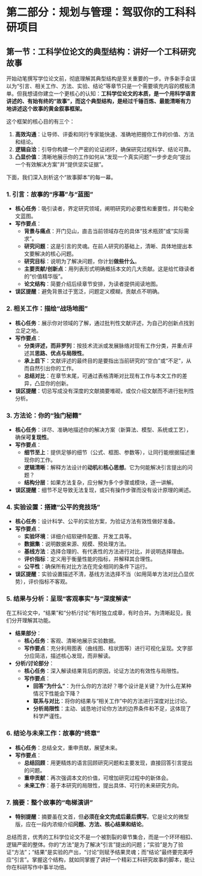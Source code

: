 # **第二部分：规划与管理：驾驭你的工科科研项目**

## **第一节：工科学位论文的典型结构：讲好一个工科研究故事**

开始动笔撰写学位论文前，彻底理解其典型结构是至关重要的一步。许多新手会误以为“引言、相关工作、方法、实验、结论”等章节只是一个需要填充内容的模板清单。但我想请你建立一个更核心的认知：**工科学位论文的本质，是一个用科学语言讲述的、有始有终的“故事”，而这个典型结构，是经过千锤百炼、最能清晰有力地讲述这个故事的黄金叙事框架。**

这个框架的核心目的有三个：

1. **高效沟通**：让导师、评委和同行专家能快速、准确地把握你工作的价值、方法和结论。
2. **逻辑自洽**：引导你构建一个严密的论证闭环，确保研究过程科学、结论可靠。
3. **凸显价值**：清晰地展示你的工作如何从“发现一个真实问题”一步步走向“提出一个有效解决方案”并“提供坚实证据”。

下面，我们深入剖析这个“故事脚本”的每一幕。

### **1. 引言：故事的“序幕”与“蓝图”**

* **核心任务**：吸引读者，界定研究领域，阐明研究的必要性和重要性，并勾勒全文蓝图。
* **写作要点**：
  * **背景与痛点**：开门见山，直击当前领域存在的具体“技术瓶颈”或“实际需求”。
  * **研究问题**：这是引言的灵魂。在前人研究的基础上，清晰、具体地提出本文要解决的核心问题。
  * **研究目标**：说明为了解决问题，你计划**做些什么**。
  * **主要贡献/创新点**：用列表形式明确概括本文的几大贡献。这是给忙碌读者的“价值精华版”。
  * **论文结构**：简要介绍后续章节安排，为读者提供阅读地图。
* **误区提醒**：避免背景过于宽泛，问题定义模糊，贡献点不明确。

### **2. 相关工作：描绘“战场地图”**

* **核心任务**：展示你对领域的了解，通过批判性文献评述，为自己的创新点找到立足之地。
* **写作要点**：
  * **分类评述，而非罗列**：按技术流派或发展脉络对现有工作分类，并重点评述其**思路、优点与局限性**。
  * **承上启下**：文献评述的最终目的是要指出当前研究的“空白”或“不足”，从而自然引出你的工作。
  * **总结对比**：在章节末尾，可通过表格清晰对比现有工作与本文工作的差异，凸显你的创新。
* **误区提醒**：切忌写成没有深度的文献摘要堆砌，或仅介绍文献而不进行批判性分析。

### **3. 方法论：你的“独门秘籍”**

* **核心任务**：详尽、准确地描述你的解决方案（新算法、模型、系统或工艺），确保**可复现性**。
* **写作要点**：
  * **细节至上**：提供足够的细节（公式、框图、参数等），让同行能根据描述重现你的工作。
  * **逻辑清晰**：解释方法设计的**动机**和**核心思想**。它为何能解决引言提出的问题？
  * **结构分层**：如果方法复杂，应分解为多个步骤或模块，逐一讲解。
* **误区提醒**：细节不足导致无法复现，或只有操作步骤而没有设计原理的阐述。

### **4. 实验设置：搭建“公平的竞技场”**

* **核心任务**：设计科学、公平的实验方案，为验证方法有效性做好准备。
* **写作要点**：
  * **实验环境**：详细介绍软硬件配置、开发工具等。
  * **数据集**：说明数据来源、规模、预处理方法。
  * **基线方法**：选择合理的、有代表性的方法进行对比，并说明选择理由。
  * **评价指标**：定义用于衡量性能的指标，并解释其合理性。
  * **公平性**：确保所有对比方法在完全相同的条件下运行。
* **误区提醒**：实验设置描述不清，基线方法选择不当（如用简单方法对比凸显优势），评价指标不客观。

### **5. 结果与分析：呈现“客观事实”与“深度解读”**

在工科论文中，“结果”和“分析/讨论”有时独立成章，有时合并。为清晰起见，我们分开理解其功能。

* **结果部分**：
  * **核心任务**：客观、清晰地展示实验数据。
  * **写作要点**：充分利用图表（曲线图、柱状图等）进行可视化呈现。文字部分应简洁，描述核心发现，而非解读。
* **分析/讨论部分**：
  * **核心任务**：深入解读结果背后的原因，论证方法的有效性与局限性。
  * **写作要点**：
    * **回答“为什么”**：为什么你的方法好？哪个设计是关键？为什么在某种情况下性能会下降？
    * **联系与对比**：将你的结果与“相关工作”中的方法进行深度对比讨论。
    * **分析局限性**：主动、诚恳地讨论你方法的边界条件和不足，这体现了科学严谨性。

### **6. 结论与未来工作：故事的“终章”**

* **核心任务**：总结全文，重申贡献，展望未来。
* **写作要点**：
  * **总结回顾**：用更精炼的语言回顾研究问题和主要发现，直接回答引言提出的问题。
  * **重申贡献**：再次强调本文的价值，可增加研究过程中的新体会。
  * **未来工作**：基于本研究的局限性，提出具体、可行的未来研究方向。

### **7. 摘要：整个故事的“电梯演讲”**

* **特别提醒**：摘要虽在文首，但**必须在全文完成后最后撰写**。它是论文的微型版，应在一段内浓缩介绍**问题、方法、核心结果和结论**。

总结而言，优秀的工科学位论文不是一个被割裂的章节集合，而是一个环环相扣、逻辑严密的整体。你的“方法”是为了解决“引言”提出的问题；“实验”是为了验证“方法”；“结果”是实验的产出，“讨论”则赋予结果灵魂；而“结论”最终要完美呼应“引言”。掌握这个结构，就如同掌握了讲好一个精彩工科研究故事的脚本，能让你在科研写作中事半功倍。